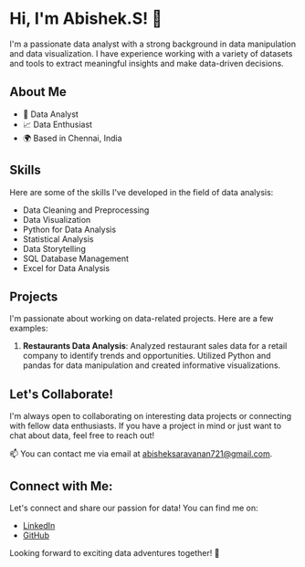 # Hi, I'm Abishek.S! 👋

I'm a passionate data analyst with a strong background in data manipulation and data visualization. I have experience working with a variety of datasets and tools to extract meaningful insights and make data-driven decisions.

## About Me

- 💼 Data Analyst
- 📈 Data Enthusiast
- 🌍 Based in Chennai, India

## Skills

Here are some of the skills I've developed in the field of data analysis:

- Data Cleaning and Preprocessing
- Data Visualization
- Python for Data Analysis
- Statistical Analysis
- Data Storytelling
- SQL Database Management
- Excel for Data Analysis

## Projects

I'm passionate about working on data-related projects. Here are a few examples:

1. **Restaurants Data Analysis**: Analyzed restaurant sales data for a retail company to identify trends and opportunities. Utilized Python and pandas for data manipulation and created informative visualizations.

## Let's Collaborate!

I'm always open to collaborating on interesting data projects or connecting with fellow data enthusiasts. If you have a project in mind or just want to chat about data, feel free to reach out!

📫 You can contact me via email at [abisheksaravanan721@gmail.com](mailto:abisheksaravanan721@gmail.com).


## Connect with Me:

Let's connect and share our passion for data! 
You can find me on:

- [LinkedIn](https://www.linkedin.com/in/abishek721/)
- [GitHub](https://github.com/Abishek721)

Looking forward to exciting data adventures together! 🚀

<!---
Abishek721/Abishek721 is a ✨ special ✨ repository because its `README.md` (this file) appears on your GitHub profile.
You can click the Preview link to take a look at your changes.
--->
